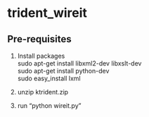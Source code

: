 trident_wireit
==============

Pre-requisites  
----------
1. Install packages  
sudo apt-get install libxml2-dev libxslt-dev  
sudo apt-get install python-dev  
sudo easy_install lxml  

2. unzip ktrident.zip  

3. run “python wireit.py”

